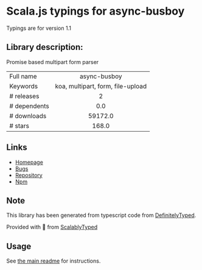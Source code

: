 
# Scala.js typings for async-busboy

Typings are for version 1.1

## Library description:
Promise based multipart form parser

|                    |                 |
| ------------------ | :-------------: |
| Full name          | async-busboy |
| Keywords           | koa, multipart, form, file-upload |
| # releases         | 2 |
| # dependents       | 0.0 |
| # downloads        | 59172.0 |
| # stars            | 168.0 |

## Links
- [Homepage](https://github.com/m4nuC/async-busboy#readme)
- [Bugs](https://github.com/m4nuC/async-busboy/issues)
- [Repository](https://github.com/m4nuC/async-busboy)
- [Npm](https://www.npmjs.com/package/async-busboy)
    


## Note
This library has been generated from typescript code from [DefinitelyTyped](https://definitelytyped.org).

Provided with :purple_heart: from [ScalablyTyped](https://github.com/oyvindberg/ScalablyTyped)

## Usage
See [the main readme](../../readme.md) for instructions.


